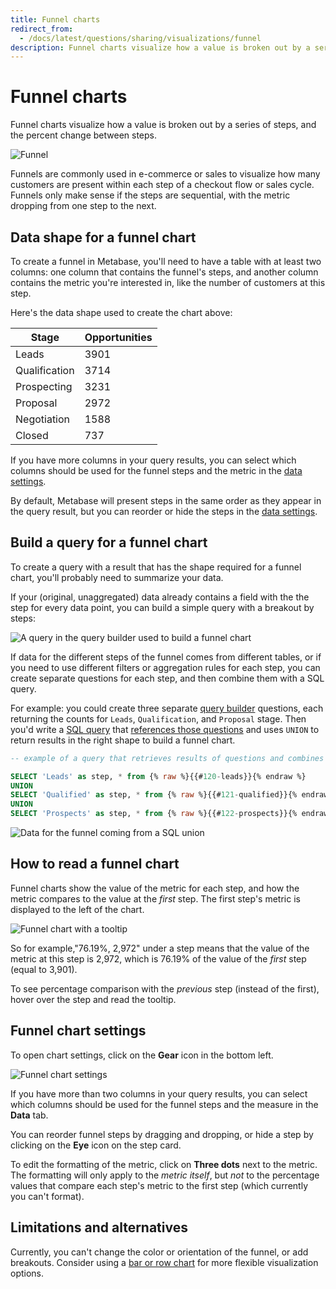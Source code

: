 ```yaml
---
title: Funnel charts
redirect_from:
  - /docs/latest/questions/sharing/visualizations/funnel
description: Funnel charts visualize how a value is broken out by a series of steps, and the percent change between steps. To build a funnel chart in Metabase, you need a table with the name and value for each step.
---
```


# Funnel charts

Funnel charts visualize how a value is broken out by a series of steps, and the percent change between steps.

![Funnel](../images/funnel.png)

Funnels are commonly used in e-commerce or sales to visualize how many customers are present within each step of a checkout flow or sales cycle. Funnels only make sense if the steps are sequential, with the metric dropping from one step to the next.

## Data shape for a funnel chart

To create a funnel in Metabase, you'll need to have a table with at least two columns: one column that contains the funnel's steps, and another column contains the metric you're interested in, like the number of customers at this step.

Here's the data shape used to create the chart above:

| Stage         | Opportunities |
| ------------- | ------------- |
| Leads         | 3901          |
| Qualification | 3714          |
| Prospecting   | 3231          |
| Proposal      | 2972          |
| Negotiation   | 1588          |
| Closed        | 737           |

If you have more columns in your query results, you can select which columns should be used for the funnel steps and the metric in the [data settings](#funnel-chart-settings).

By default, Metabase will present steps in the same order as they appear in the query result, but you can reorder or hide the steps in the [data settings](#funnel-chart-settings).

## Build a query for a funnel chart

To create a query with a result that has the shape required for a funnel chart, you'll probably need to summarize your data.

If your (original, unaggregated) data already contains a field with the the step for every data point, you can build a simple query with a breakout by steps:

![A query in the query builder used to build a funnel chart](../images/build-a-funnel-query.png)

If data for the different steps of the funnel comes from different tables, or if you need to use different filters or aggregation rules for each step, you can create separate questions for each step, and then combine them with a SQL query.

For example: you could create three separate [query builder](../query-builder/editor.md) questions, each returning the counts for `Leads`, `Qualification`, and `Proposal` stage. Then you'd write a [SQL query](../native-editor/writing-sql.md) that [references those questions](../native-editor/referencing-saved-questions-in-queries.md) and uses `UNION` to return results in the right shape to build a funnel chart.

```sql
-- example of a query that retrieves results of questions and combines them with UNION

SELECT 'Leads' as step, * from {% raw %}{{#120-leads}}{% endraw %}
UNION
SELECT 'Qualified' as step, * from {% raw %}{{#121-qualified}}{% endraw %}
UNION
SELECT 'Prospects' as step, * from {% raw %}{{#122-prospects}}{% endraw %}

```

![Data for the funnel coming from a SQL union](../images/funnel-as-sql.png)

## How to read a funnel chart

Funnel charts show the value of the metric for each step, and how the metric compares to the value at the _first_ step. The first step's metric is displayed to the left of the chart.

![Funnel chart with a tooltip](../images/read-a-funnel.png)

So for example,"76.19%, 2,972" under a step means that the value of the metric at this step is 2,972, which is 76.19% of the value of the _first_ step (equal to 3,901).

To see percentage comparison with the _previous_ step (instead of the first), hover over the step and read the tooltip.

## Funnel chart settings

To open chart settings, click on the **Gear** icon in the bottom left.

![Funnel chart settings](../images/funnel-settings.png)

If you have more than two columns in your query results, you can select which columns should be used for the funnel steps and the measure in the **Data** tab.

You can reorder funnel steps by dragging and dropping, or hide a step by clicking on the **Eye** icon on the step card.

To edit the formatting of the metric, click on **Three dots** next to the metric. The formatting will only apply to the _metric itself_, but _not_ to the percentage values that compare each step's metric to the first step (which currently you can't format).

## Limitations and alternatives

Currently, you can't change the color or orientation of the funnel, or add breakouts. Consider using a [bar or row chart](./line-bar-and-area-charts.md) for more flexible visualization options.
